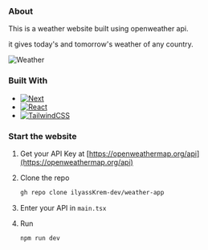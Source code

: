 
### About

This is a weather website built using openweather api. 

it gives today's and tomorrow's weather of any country.

![Weather][Weatherimage]

### Built With
* [![Next][Next.js]][Next-url]
* [![React][React.js]][React-url]
* [![TailwindCSS][TailwindCss]][TailwindCss-url]
 
### Start the website

1. Get your API Key at [https://openweathermap.org/api](https://openweathermap.org/api)
2. Clone the repo
   ```sh
   gh repo clone ilyassKrem-dev/weather-app
   ```
3. Enter your API in `main.tsx`
   
4. Run
   ```sh
   npm run dev
   ```

<!-- MARKDOWN LINKS & IMAGES -->
[Next.js]: https://img.shields.io/badge/next.js-000000?style=for-the-badge&logo=nextdotjs&logoColor=white
[Next-url]: https://nextjs.org/
[React.js]: https://img.shields.io/badge/React-20232A?style=for-the-badge&logo=react&logoColor=61DAFB
[React-url]: https://reactjs.org/
[Bootstrap.com]: https://img.shields.io/badge/Bootstrap-563D7C?style=for-the-badge&logo=bootstrap&logoColor=white
[Bootstrap-url]: https://getbootstrap.com
[TailwindCss]:https://img.shields.io/badge/tailwindcss-%2338B2AC.svg?style=for-the-badge&logo=tailwind-css&logoColor=white
[TailwindCss-url]:https://tailwindcss.com/
[Weatherimage]:https://user-images.githubusercontent.com/106384608/282195703-5b3f9cdc-443c-4a18-848e-b52725b99ec4.png
